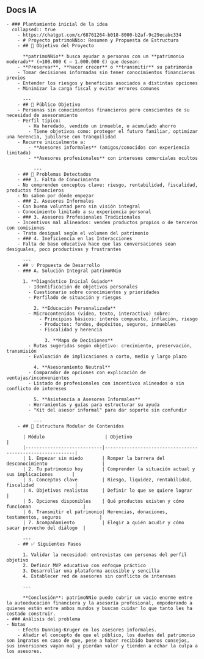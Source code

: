 ## Docs IA
	- ### Plantamiento inicial de la idea
	  collapsed:: true
		- https://chatgpt.com/c/68761264-b018-8000-b2af-9c29ecabc334
		- # Proyecto patrimoNNio: Resumen y Propuesta de Estructura
		- ## 🎯 Objetivo del Proyecto
		  
		  **patrimoNNio** busca ayudar a personas con un **patrimonio moderado** (≈100.000 € – 1.000.000 €) que desean:
		- **Preservar**, **hacer crecer** o **transmitir** su patrimonio
		- Tomar decisiones informadas sin tener conocimientos financieros previos
		- Entender los riesgos y beneficios asociados a distintas opciones
		- Minimizar la carga fiscal y evitar errores comunes
		  
		  ---
		- ## 👥 Público Objetivo
		- Personas sin conocimientos financieros pero conscientes de su necesidad de asesoramiento
		- Perfil típico:
			- Ha heredado, vendido un inmueble, o acumulado ahorro
			- Tiene objetivos como: proteger el futuro familiar, optimizar una herencia, jubilarse con tranquilidad
		- Recurre inicialmente a:
			- **Asesores informales** (amigos/conocidos con experiencia limitada)
			- **Asesores profesionales** con intereses comerciales ocultos
			  
			  ---
		- ## 🧩 Problemas Detectados
		- ### 1. Falta de Conocimiento
		- No comprenden conceptos clave: riesgo, rentabilidad, fiscalidad, productos financieros
		- No saben por dónde empezar
		- ### 2. Asesores Informales
		- Con buena voluntad pero sin visión integral
		- Conocimiento limitado a su experiencia personal
		- ### 3. Asesores Profesionales Tradicionales
		- Incentivos mal alineados: venden productos propios o de terceros con comisiones
		- Trato desigual según el volumen del patrimonio
		- ### 4. Ineficiencia en las Interacciones
		- Falta de base educativa hace que las conversaciones sean desiguales, poco productivas y frustrantes
		  
		  ---
		- ## 💡 Propuesta de Desarrollo
		- ### A. Solución Integral patrimoNNio
		  
		  1. **Diagnóstico Inicial Guiado**
			- Identificación de objetivos personales
			- Cuestionario sobre conocimientos y prioridades
			- Perfilado de situación y riesgos
			  
			  2. **Educación Personalizada**
			- Microcontenidos (vídeo, texto, interactivo) sobre:
				- Principios básicos: interés compuesto, inflación, riesgo
				- Productos: fondos, depósitos, seguros, inmuebles
				- Fiscalidad y herencia
				  
				  3. **Mapa de Decisiones**
			- Rutas sugeridas según objetivo: crecimiento, preservación, transmisión
			- Evaluación de implicaciones a corto, medio y largo plazo
			  
			  4. **Asesoramiento Neutral**
			- Comparador de opciones con explicación de ventajas/inconvenientes
			- Listado de profesionales con incentivos alineados o sin conflicto de intereses
			  
			  5. **Asistencia a Asesores Informales**
			- Herramientas y guías para estructurar su ayuda
			- "Kit del asesor informal" para dar soporte sin confundir
			  
			  ---
		- ## 🧱 Estructura Modular de Contenidos
		  
		  | Módulo                      | Objetivo                                                  |
		  |----------------------------|-----------------------------------------------------------|
		  | 1. Empezar sin miedo       | Romper la barrera del desconocimiento                    |
		  | 2. Tu patrimonio hoy       | Comprender la situación actual y sus implicaciones       |
		  | 3. Conceptos clave         | Riesgo, liquidez, rentabilidad, fiscalidad               |
		  | 4. Objetivos realistas     | Definir lo que se quiere lograr                          |
		  | 5. Opciones disponibles    | Qué productos existen y cómo funcionan                   |
		  | 6. Transmitir el patrimonio| Herencias, donaciones, testamentos, seguros              |
		  | 7. Acompañamiento          | Elegir a quién acudir y cómo sacar provecho del diálogo  |
		  
		  ---
		- ## ✅ Siguientes Pasos
		  
		  1. Validar la necesidad: entrevistas con personas del perfil objetivo
		  2. Definir MVP educativo con enfoque práctico
		  3. Desarrollar una plataforma accesible y sencilla
		  4. Establecer red de asesores sin conflicto de intereses
		  
		  ---
		  
		  **Conclusión**: patrimoNNio puede cubrir un vacío enorme entre la autoeducación financiera y la asesoría profesional, empoderando a quienes están entre ambos mundos y buscan cuidar lo que tanto les ha costado construir.
	- ### Análisis del problema
	- Notas
		- Efecto Dunning-Kruger en los asesores informales.
		- Añadir el concepto de que el público, los dueños del patrimonio son ingratos en caso de que, pese a haber recibido buenos consejos, sus inversiones vayan mal y pierdan valor y tienden a echar la culpa a los asesores.